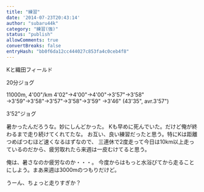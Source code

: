 ```yaml
---
title: "練習"
date: '2014-07-23T20:43:14'
author: "subaru44k"
category: "練習(強)"
status: "publish"
allowComments: true
convertBreaks: false
entryHash: "bb0f6da12cc444027c853fa4c0ceb4f8"
---
```

Kと織田フィールド

20分ジョグ

11000m, 4'00"/km
4'02"→4'00"→4'00"→3'57"→3'58"
→3'59"→3'58"→3'57"→3'58"→3'59"
→3'46"
(43'35", avr.3'57")

3'52"ジョグ

暑かったんだろうな。妙にしんどかった。
Kも早めに死んでいた。だけど俺が終わるまで走り続けてくれてたな。
お互い、良い練習だったと思う。特にKは距離つめばつむほど速くなるはずなので、
三連休で2度走って今日は10km以上走っているのだから、疲労取れたら来週は一皮むけてると思う。

俺は、暑さなのか疲労なのか・・・。
今度からはもっと水浴びてから走ることにしよう。まあ来週は3000mのつもりだけど。

うーん、ちょっと走りすぎか？
